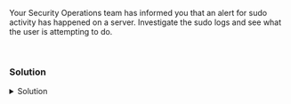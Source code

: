 Your Security Operations team has informed you that an alert for sudo activity has happened on a server. Investigate the sudo logs and see what the user is attempting to do.

<br>

### Solution
<details>
<summary>Solution</summary>
User logging may take up to 60 seconds to execute and populate the logs for this. If you cannot easily wait 60 seconds, push this command

```plain
echo "I am patient and can wait 60 seconds"
sleep 60
```{{exec}}

Check the logs where Ubuntu keeps sudo requests. They may take up to 60 seconds to populate with the bad sudo requests.

```plain
tail -20 /var/log/auth.log
```{{exec}}

Also check 

```plain
tail -20 /var/log/syslog
```{{exec}}

You can search all the logs for baduser like this as well.

```plain
grep baduser /var/log/*
```{{exec}}

You will eventually see the line 
```plain
baduser : user NOT in sudoers
```

This indicates a user is trying to sudo and use elevated permissions that they do not have. We can then either remove user access permissions or grant them the correct permissions.This line is how you know you can continue with lab.

To see root's crontab and how we're causing all the failed sudo attempts, use this command:

```plain
crontab -l
```{{exec}}

You can see that root is using baduser account to attempt sudo commands that it doesn't yet have permissions to execute.

</details>